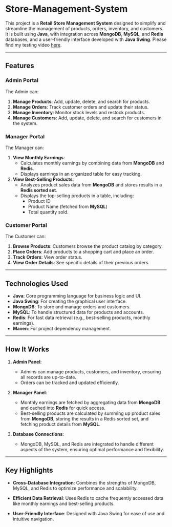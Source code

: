 # Store-Management-System

This project is a **Retail Store Management System** designed to simplify and streamline the management of products, orders, inventory, and customers. It is built using **Java**, with integration across **MongoDB**, **MySQL**, and **Redis** databases, and a user-friendly interface developed with **Java Swing**. Please find my testing video [here](https://youtu.be/ZAAURR3pwFQ).

---

## **Features**

### **Admin Portal**
The Admin can:
1. **Manage Products**: Add, update, delete, and search for products.
2. **Manage Orders**: Track customer orders and update their status.
3. **Manage Inventory**: Monitor stock levels and restock products.
4. **Manage Customers**: Add, update, delete, and search for customers in the system.

### **Manager Portal**
The Manager can:
1. **View Monthly Earnings**:
   - Calculates monthly earnings by combining data from **MongoDB** and **Redis**.
   - Displays earnings in an organized table for easy tracking.
2. **View Best-Selling Products**:
   - Analyzes product sales data from **MongoDB** and stores results in a **Redis sorted set**.
   - Displays the top-selling products in a table, including:
     - Product ID
     - Product Name (fetched from **MySQL**)
     - Total quantity sold.

### **Customer Portal**
The Customer can:
1.	**Browse Products**: Customers browse the product catalog by category.
2.	**Place Orders**: Add products to a shopping cart and place an order.
3.	**Track Orders**: View order status.
4.	**View Order Details**: See specific details of their previous orders.

---

## **Technologies Used**

- **Java**: Core programming language for business logic and UI.
- **Java Swing**: For creating the graphical user interface.
- **MongoDB**: To store and manage orders and customers.
- **MySQL**: To handle structured data for products and accounts.
- **Redis**: For fast data retrieval (e.g., best-selling products, monthly earnings).
- **Maven**: For project dependency management.

---

## **How It Works**

1. **Admin Panel**:
   - Admins can manage products, customers, and inventory, ensuring all records are up-to-date.
   - Orders can be tracked and updated efficiently.

2. **Manager Panel**:
   - Monthly earnings are fetched by aggregating data from **MongoDB** and cached into **Redis** for quick access.
   - Best-selling products are calculated by summing up product sales from **MongoDB**, storing the results in a Redis sorted set, and fetching product details from **MySQL**.

3. **Database Connections**:
   - MongoDB, MySQL, and Redis are integrated to handle different aspects of the system, ensuring optimal performance and flexibility.

---

## **Key Highlights**

- **Cross-Database Integration**:
  Combines the strengths of MongoDB, MySQL, and Redis to optimize performance and scalability.
  
- **Efficient Data Retrieval**:
  Uses Redis to cache frequently accessed data like monthly earnings and best-selling products.

- **User-Friendly Interface**:
  Designed with Java Swing for ease of use and intuitive navigation.
